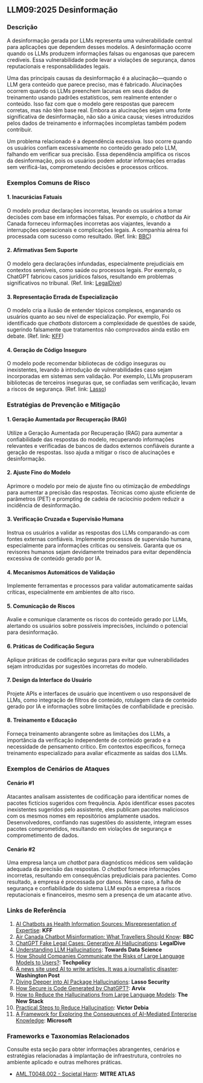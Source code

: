 ## LLM09:2025 Desinformação

### Descrição

A desinformação gerada por LLMs representa uma vulnerabilidade central para aplicações que dependem desses modelos. A desinformação ocorre quando os LLMs produzem informações falsas ou enganosas que parecem credíveis. Essa vulnerabilidade pode levar a violações de segurança, danos reputacionais e responsabilidades legais.

Uma das principais causas da desinformação é a alucinação—quando o LLM gera conteúdo que parece preciso, mas é fabricado. Alucinações ocorrem quando os LLMs preenchem lacunas em seus dados de treinamento usando padrões estatísticos, sem realmente entender o conteúdo. Isso faz com que o modelo gere respostas que parecem corretas, mas não têm base real. Embora as alucinações sejam uma fonte significativa de desinformação, não são a única causa; vieses introduzidos pelos dados de treinamento e informações incompletas também podem contribuir.

Um problema relacionado é a dependência excessiva. Isso ocorre quando os usuários confiam excessivamente no conteúdo gerado pelo LLM, falhando em verificar sua precisão. Essa dependência amplifica os riscos da desinformação, pois os usuários podem adotar informações erradas sem verificá-las, comprometendo decisões e processos críticos.

### Exemplos Comuns de Risco

#### 1. Inacurácias Fatuais

  O modelo produz declarações incorretas, levando os usuários a tomar decisões com base em informações falsas. Por exemplo, o *chatbot* da Air Canada forneceu informações incorretas aos viajantes, levando a interrupções operacionais e complicações legais. A companhia aérea foi processada com sucesso como resultado.
  (Ref. link: [BBC](https://www.bbc.com/travel/article/20240222-air-canada-chatbot-misinformation-what-travellers-should-know))

#### 2. Afirmativas Sem Suporte

  O modelo gera declarações infundadas, especialmente prejudiciais em contextos sensíveis, como saúde ou processos legais. Por exemplo, o ChatGPT fabricou casos jurídicos falsos, resultando em problemas significativos no tribunal.
  (Ref. link: [LegalDive](https://www.legaldive.com/news/chatgpt-fake-legal-cases-generative-ai-hallucinations/651557/))

#### 3. Representação Errada de Especialização

  O modelo cria a ilusão de entender tópicos complexos, enganando os usuários quanto ao seu nível de especialização. Por exemplo, Foi identificado que *chatbots* distorcem a complexidade de questões de saúde, sugerindo falsamente que tratamentos não comprovados ainda estão em debate.
  (Ref. link: [KFF](https://www.kff.org/health-misinformation-monitor/volume-05/))

#### 4. Geração de Código Inseguro

  O modelo pode recomendar bibliotecas de código inseguras ou inexistentes, levando à introdução de vulnerabilidades caso sejam incorporadas em sistemas sem validação. Por exemplo, LLMs propuseram bibliotecas de terceiros inseguras que, se confiadas sem verificação, levam a riscos de segurança.
  (Ref. link: [Lasso](https://www.lasso.security/blog/ai-package-hallucinations))

### Estratégias de Prevenção e Mitigação

#### 1. Geração Aumentada por Recuperação (RAG)

  Utilize a Geração Aumentada por Recuperação (RAG) para aumentar a confiabilidade das respostas do modelo, recuperando informações relevantes e verificadas de bancos de dados externos confiáveis durante a geração de respostas. Isso ajuda a mitigar o risco de alucinações e desinformação.

#### 2. Ajuste Fino do Modelo

  Aprimore o modelo por meio de ajuste fino ou otimização de *embeddings* para aumentar a precisão das respostas. Técnicas como ajuste eficiente de parâmetros (PET) e prompting de cadeia de raciocínio podem reduzir a incidência de desinformação.

#### 3. Verificação Cruzada e Supervisão Humana

  Instrua os usuários a validar as respostas dos LLMs comparando-as com fontes externas confiáveis. Implemente processos de supervisão humana, especialmente para informações críticas ou sensíveis. Garanta que os revisores humanos sejam devidamente treinados para evitar dependência excessiva de conteúdo gerado por IA.

#### 4. Mecanismos Automáticos de Validação

  Implemente ferramentas e processos para validar automaticamente saídas críticas, especialmente em ambientes de alto risco.

#### 5. Comunicação de Riscos

  Avalie e comunique claramente os riscos do conteúdo gerado por LLMs, alertando os usuários sobre possíveis imprecisões, incluindo o potencial para desinformação.

#### 6. Práticas de Codificação Segura

  Aplique práticas de codificação seguras para evitar que vulnerabilidades sejam introduzidas por sugestões incorretas do modelo.

#### 7. Design da Interface do Usuário

  Projete APIs e interfaces de usuário que incentivem o uso responsável de LLMs, como integração de filtros de conteúdo, rotulagem clara de conteúdo gerado por IA e informações sobre limitações de confiabilidade e precisão.

#### 8. Treinamento e Educação

  Forneça treinamento abrangente sobre as limitações dos LLMs, a importância da verificação independente de conteúdo gerado e a necessidade de pensamento crítico. Em contextos específicos, forneça treinamento especializado para avaliar eficazmente as saídas dos LLMs.

### Exemplos de Cenários de Ataques

#### Cenário #1

  Atacantes analisam assistentes de codificação para identificar nomes de pacotes fictícios sugeridos com frequência. Após identificar esses pacotes inexistentes sugeridos pelo assistente, eles publicam pacotes maliciosos com os mesmos nomes em repositórios amplamente usados. Desenvolvedores, confiando nas sugestões do assistente, integram esses pacotes comprometidos, resultando em violações de segurança e comprometimento de dados.

#### Cenário #2

  Uma empresa lança um *chatbot* para diagnósticos médicos sem validação adequada da precisão das respostas. O *chatbot* fornece informações incorretas, resultando em consequências prejudiciais para pacientes. Como resultado, a empresa é processada por danos. Nesse caso, a falha de segurança e confiabilidade do sistema LLM expôs a empresa a riscos reputacionais e financeiros, mesmo sem a presença de um atacante ativo.

### Links de Referência

1. [AI Chatbots as Health Information Sources: Misrepresentation of Expertise](https://www.kff.org/health-misinformation-monitor/volume-05/): **KFF**
2. [Air Canada Chatbot Misinformation: What Travellers Should Know](https://www.bbc.com/travel/article/20240222-air-canada-chatbot-misinformation-what-travellers-should-know): **BBC**
3. [ChatGPT Fake Legal Cases: Generative AI Hallucinations](https://www.legaldive.com/news/chatgpt-fake-legal-cases-generative-ai-hallucinations/651557/): **LegalDive**
4. [Understanding LLM Hallucinations](https://towardsdatascience.com/llm-hallucinations-ec831dcd7786): **Towards Data Science**
5. [How Should Companies Communicate the Risks of Large Language Models to Users?](https://techpolicy.press/how-should-companies-communicate-the-risks-of-large-language-models-to-users/): **Techpolicy**
6. [A news site used AI to write articles. It was a journalistic disaster](https://www.washingtonpost.com/media/2023/01/17/cnet-ai-articles-journalism-corrections/): **Washington Post**
7. [Diving Deeper into AI Package Hallucinations](https://www.lasso.security/blog/ai-package-hallucinations): **Lasso Security**
8. [How Secure is Code Generated by ChatGPT?](https://arxiv.org/abs/2304.09655): **Arvix**
9. [How to Reduce the Hallucinations from Large Language Models](https://thenewstack.io/how-to-reduce-the-hallucinations-from-large-language-models/): **The New Stack**
10. [Practical Steps to Reduce Hallucination](https://newsletter.victordibia.com/p/practical-steps-to-reduce-hallucination): **Victor Debia**
11. [A Framework for Exploring the Consequences of AI-Mediated Enterprise Knowledge](https://www.microsoft.com/en-us/research/publication/a-framework-for-exploring-the-consequences-of-ai-mediated-enterprise-knowledge-access-and-identifying-risks-to-workers/): **Microsoft**

### Frameworks e Taxonomias Relacionados

Consulte esta seção para obter informações abrangentes, cenários e estratégias relacionadas à implantação de infraestrutura, controles no ambiente aplicado e outras melhores práticas.

- [AML.T0048.002 - Societal Harm](https://atlas.mitre.org/techniques/AML.T0048): **MITRE ATLAS**
